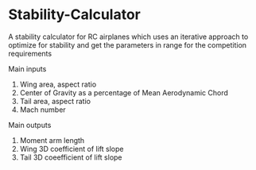 # Stability-Calculator
A stability calculator for RC airplanes which uses an iterative approach to optimize for stability and get the parameters in range for the competition requirements

Main inputs

1. Wing area, aspect ratio
2. Center of Gravity as a percentage of Mean Aerodynamic Chord
3. Tail area, aspect ratio
4. Mach number

Main outputs

1. Moment arm length
2. Wing 3D coefficient of lift slope
3. Tail 3D coeefficient of lift slope
